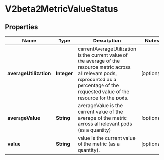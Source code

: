 
# V2beta2MetricValueStatus

## Properties
Name | Type | Description | Notes
------------ | ------------- | ------------- | -------------
**averageUtilization** | **Integer** | currentAverageUtilization is the current value of the average of the resource metric across all relevant pods, represented as a percentage of the requested value of the resource for the pods. |  [optional]
**averageValue** | **String** | averageValue is the current value of the average of the metric across all relevant pods (as a quantity) |  [optional]
**value** | **String** | value is the current value of the metric (as a quantity). |  [optional]



